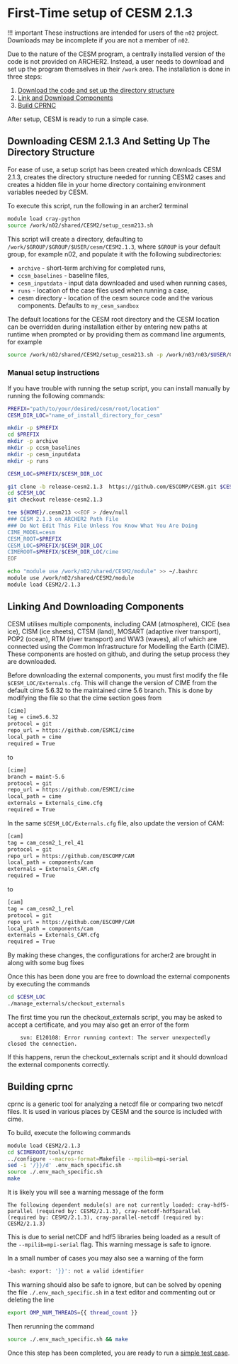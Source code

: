 # First-Time setup of CESM 2.1.3

!!! important
    These instructions are intended for users of the `n02` project.
    Downloads may be incomplete if you are not a member of `n02`.  

Due to the nature of the CESM program, a centrally installed version of the code is not provided on ARCHER2. Instead, a user needs to download and set up the program themselves in their `/work` area. The installation is done in three steps:

1. [Download the code and set up the directory structure](#downloading-cesm-2.1.3-and-setting-up-the-directory-structure)
2. [Link and Download Components](#linking-and-downloading-components)
3. [Build CPRNC](#building-cprnc)

After setup, CESM is ready to run a simple case.

## Downloading CESM 2.1.3 And Setting Up The Directory Structure

For ease of use, a setup script has been created which downloads CESM 2.1.3, creates the directory structure needed for running CESM2 cases and creates a hidden file in your home directory containing environment variables needed by CESM.

To execute this script, run the following in an archer2 terminal

```bash
module load cray-python
source /work/n02/shared/CESM2/setup_cesm213.sh
```

This script will create a directory, defaulting to `/work/$GROUP/$GROUP/$USER/cesm/CESM2.1.3`, where `$GROUP` is your default group, for example n02, and populate it with the following subdirectories:
* `archive` - short-term archiving for completed runs,
* `ccsm_baselines` - baseline files,
* `cesm_inputdata` - input data downloaded and used when running cases,
* `runs` - location of the case files used when running a case,
* cesm directory - location of the cesm source code and the various components. Defaults to `my_cesm_sandbox`

The default locations for the CESM root directory and the CESM location can be overridden during installation either by entering new paths at runtime when prompted or by providing them as command line arguments, for example

```bash
source /work/n02/shared/CESM2/setup_cesm213.sh -p /work/n03/n03/$USER/CESM213 -l cesm_prog
```

### Manual setup instructions

If you have trouble with running the setup script, you can install manually by running the following commands:

```bash
PREFIX="path/to/your/desired/cesm/root/location"
CESM_DIR_LOC="name_of_install_directory_for_cesm"

mkdir -p $PREFIX
cd $PREFIX
mkdir -p archive
mkdir -p ccsm_baselines
mkdir -p cesm_inputdata
mkdir -p runs

CESM_LOC=$PREFIX/$CESM_DIR_LOC

git clone -b release-cesm2.1.3  https://github.com/ESCOMP/CESM.git $CESM_LOC
cd $CESM_LOC
git checkout release-cesm2.1.3

tee ${HOME}/.cesm213 <<EOF > /dev/null
### CESM 2.1.3 on ARCHER2 Path File
### Do Not Edit This File Unless You Know What You Are Doing
CIME_MODEL=cesm
CESM_ROOT=$PREFIX
CESM_LOC=$PREFIX/$CESM_DIR_LOC
CIMEROOT=$PREFIX/$CESM_DIR_LOC/cime
EOF

echo "module use /work/n02/shared/CESM2/module" >> ~/.bashrc
module use /work/n02/shared/CESM2/module
module load CESM2/2.1.3
```

## Linking And Downloading Components

CESM utilises multiple components, including CAM (atmosphere), CICE (sea ice), CISM (ice sheets), CTSM (land), MOSART (adaptive river transport), POP2 (ocean), RTM (river transport) and WW3 (waves), all of which are connected using the Common Infrastructure for Modelling the Earth (CIME). These components are hosted on github, and during the setup process they are downloaded.

Before downloading the external components, you must first modify the file `$CESM_LOC/Externals.cfg`. This will change the version of CIME from the default cime 5.6.32 to the maintained cime 5.6 branch. This is done by modifying the file so that the cime section goes from

```bash
[cime]
tag = cime5.6.32
protocol = git
repo_url = https://github.com/ESMCI/cime
local_path = cime
required = True
```

to

```bash
[cime]
branch = maint-5.6
protocol = git
repo_url = https://github.com/ESMCI/cime
local_path = cime
externals = Externals_cime.cfg
required = True
```

In the same `$CESM_LOC/Externals.cfg` file, also update the version of CAM: 

```bash 
[cam]
tag = cam_cesm2_1_rel_41
protocol = git
repo_url = https://github.com/ESCOMP/CAM
local_path = components/cam
externals = Externals_CAM.cfg
required = True
```

to 

```bash 
[cam]
tag = cam_cesm2_1_rel
protocol = git
repo_url = https://github.com/ESCOMP/CAM
local_path = components/cam
externals = Externals_CAM.cfg
required = True
```


By making these changes, the configurations for archer2 are brought in along with some bug fixes

Once this has been done you are free to download the external components by executing the commands

```bash
cd $CESM_LOC
./manage_externals/checkout_externals
```

The first time you run the checkout_externals script, you may be asked to accept a certificate, and you may also get an error of the form

```
    svn: E120108: Error running context: The server unexpectedly closed the connection.
```
If this happens, rerun the checkout_externals script and it should download the external components correctly.

## Building cprnc

cprnc is a generic tool for analyzing a netcdf file or comparing two netcdf files. It is used in various places by CESM and the source is included with cime.

To build, execute the following commands

```bash
module load CESM2/2.1.3
cd $CIMEROOT/tools/cprnc
../configure --macros-format=Makefile --mpilib=mpi-serial
sed -i '/}}/d' .env_mach_specific.sh
source ./.env_mach_specific.sh 
make
```

It is likely you will see a warning message of the form

```
The following dependent module(s) are not currently loaded: cray-hdf5-parallel (required by: CESM2/2.1.3), cray-netcdf-hdf5parallel (required by: CESM2/2.1.3), cray-parallel-netcdf (required by: CESM2/2.1.3)
```

This is due to serial netCDF and hdf5 libraries being loaded as a result of the `--mpilib=mpi-serial` flag. This warning message is safe to ignore.

In a small number of cases you may also see a warning of the form

```bash
-bash: export: '}}': not a valid identifier
```

This warning should also be safe to ignore, but can be solved by opening the file `./.env_mach_specific.sh` in a text editor and commenting out or deleting the line

```bash
export OMP_NUM_THREADS={{ thread_count }}
```

Then rerunning the command

```bash
source ./.env_mach_specific.sh && make
```

Once this step has been completed, you are ready to run a [simple test case](cesm213_run.md).
